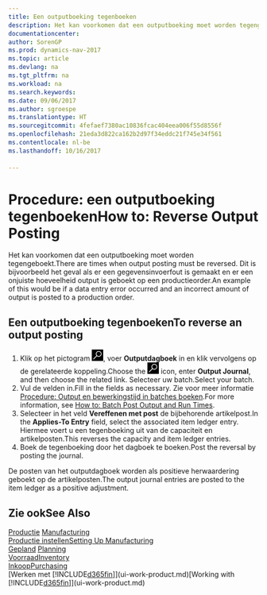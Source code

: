 ```yaml
---
title: Een outputboeking tegenboeken
description: Het kan voorkomen dat een outputboeking moet worden tegengeboekt. Dit is bijvoorbeeld het geval als er een gegevensinvoerfout is gemaakt en er een onjuiste hoeveelheid output is geboekt op een productieorder.
documentationcenter: 
author: SorenGP
ms.prod: dynamics-nav-2017
ms.topic: article
ms.devlang: na
ms.tgt_pltfrm: na
ms.workload: na
ms.search.keywords: 
ms.date: 09/06/2017
ms.author: sgroespe
ms.translationtype: HT
ms.sourcegitcommit: 4fefaef7380ac10836fcac404eea006f55d8556f
ms.openlocfilehash: 21eda3d822ca162b2d97f34eddc21f745e34f561
ms.contentlocale: nl-be
ms.lasthandoff: 10/16/2017

---
```

# <a name="how-to-reverse-output-posting"></a><span data-ttu-id="52f66-104">Procedure: een outputboeking tegenboeken</span><span class="sxs-lookup"><span data-stu-id="52f66-104">How to: Reverse Output Posting</span></span>
<span data-ttu-id="52f66-105">Het kan voorkomen dat een outputboeking moet worden tegengeboekt.</span><span class="sxs-lookup"><span data-stu-id="52f66-105">There are times when output posting must be reversed.</span></span> <span data-ttu-id="52f66-106">Dit is bijvoorbeeld het geval als er een gegevensinvoerfout is gemaakt en er een onjuiste hoeveelheid output is geboekt op een productieorder.</span><span class="sxs-lookup"><span data-stu-id="52f66-106">An example of this would be if a data entry error occurred and an incorrect amount of output is posted to a production order.</span></span>  

## <a name="to-reverse-an-output-posting"></a><span data-ttu-id="52f66-107">Een outputboeking tegenboeken</span><span class="sxs-lookup"><span data-stu-id="52f66-107">To reverse an output posting</span></span>  
1.  <span data-ttu-id="52f66-108">Klik op het pictogram ![Zoeken naar pagina of rapport](media/ui-search/search_small.png "pictogram Zoeken naar pagina of rapport"), voer **Outputdagboek** in en klik vervolgens op de gerelateerde koppeling.</span><span class="sxs-lookup"><span data-stu-id="52f66-108">Choose the ![Search for Page or Report](media/ui-search/search_small.png "Search for Page or Report icon") icon, enter **Output Journal**, and then choose the related link.</span></span> <span data-ttu-id="52f66-109">Selecteer uw batch.</span><span class="sxs-lookup"><span data-stu-id="52f66-109">Select your batch.</span></span>  
2. <span data-ttu-id="52f66-110">Vul de velden in.</span><span class="sxs-lookup"><span data-stu-id="52f66-110">Fill in the fields as necessary.</span></span> <span data-ttu-id="52f66-111">Zie voor meer informatie [Procedure: Output en bewerkingstijd in batches boeken](production-how-to-post-output-quantity.md).</span><span class="sxs-lookup"><span data-stu-id="52f66-111">For more information, see [How to: Batch Post Output and Run Times](production-how-to-post-output-quantity.md).</span></span>
3.  <span data-ttu-id="52f66-112">Selecteer in het veld **Vereffenen met post** de bijbehorende artikelpost.</span><span class="sxs-lookup"><span data-stu-id="52f66-112">In the **Applies-To Entry** field, select the associated item ledger entry.</span></span> <span data-ttu-id="52f66-113">Hiermee voert u een tegenboeking uit van de capaciteit en artikelposten.</span><span class="sxs-lookup"><span data-stu-id="52f66-113">This reverses the capacity and item ledger entries.</span></span>  
4. <span data-ttu-id="52f66-114">Boek de tegenboeking door het dagboek te boeken.</span><span class="sxs-lookup"><span data-stu-id="52f66-114">Post the reversal by posting the journal.</span></span>  

<span data-ttu-id="52f66-115">De posten van het outputdagboek worden als positieve herwaardering geboekt op de artikelposten.</span><span class="sxs-lookup"><span data-stu-id="52f66-115">The output journal entries are posted to the item ledger as a positive adjustment.</span></span>  

## <a name="see-also"></a><span data-ttu-id="52f66-116">Zie ook</span><span class="sxs-lookup"><span data-stu-id="52f66-116">See Also</span></span>  
 <span data-ttu-id="52f66-117">[Productie](production-manage-manufacturing.md)  </span><span class="sxs-lookup"><span data-stu-id="52f66-117">[Manufacturing](production-manage-manufacturing.md)  </span></span>  
 [<span data-ttu-id="52f66-118">Productie instellen</span><span class="sxs-lookup"><span data-stu-id="52f66-118">Setting Up Manufacturing</span></span>](production-configure-production-processes.md)  
 <span data-ttu-id="52f66-119">[Gepland](production-planning.md)    </span><span class="sxs-lookup"><span data-stu-id="52f66-119">[Planning](production-planning.md)    </span></span>  
 [<span data-ttu-id="52f66-120">Voorraad</span><span class="sxs-lookup"><span data-stu-id="52f66-120">Inventory</span></span>](inventory-manage-inventory.md)  
 [<span data-ttu-id="52f66-121">Inkoop</span><span class="sxs-lookup"><span data-stu-id="52f66-121">Purchasing</span></span>](purchasing-manage-purchasing.md)  
 <span data-ttu-id="52f66-122">[Werken met [!INCLUDE[d365fin](includes/d365fin_md.md)]](ui-work-product.md)</span><span class="sxs-lookup"><span data-stu-id="52f66-122">[Working with [!INCLUDE[d365fin](includes/d365fin_md.md)]](ui-work-product.md)</span></span>  

